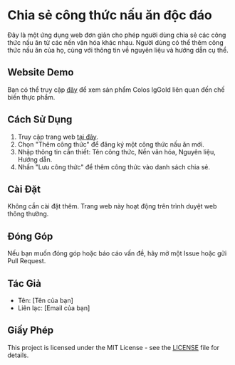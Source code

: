
# Chia sẻ công thức nấu ăn độc đáo

Đây là một ứng dụng web đơn giản cho phép người dùng chia sẻ các công thức nấu ăn từ các nền văn hóa khác nhau. Người dùng có thể thêm công thức nấu ăn của họ, cùng với thông tin về nguyên liệu và hướng dẫn cụ thể.

## Website Demo

Bạn có thể truy cập [đây](https://suanon.com.vn/san-pham/colos-iggold) để xem sản phẩm Colos IgGold liên quan đến chế biến thực phẩm.

## Cách Sử Dụng

1. Truy cập trang web [tại đây](link_trang_web).
2. Chọn "Thêm công thức" để đăng ký một công thức nấu ăn mới.
3. Nhập thông tin cần thiết: Tên công thức, Nền văn hóa, Nguyên liệu, Hướng dẫn.
4. Nhấn "Lưu công thức" để thêm công thức vào danh sách chia sẻ.

## Cài Đặt

Không cần cài đặt thêm. Trang web này hoạt động trên trình duyệt web thông thường.

## Đóng Góp

Nếu bạn muốn đóng góp hoặc báo cáo vấn đề, hãy mở một Issue hoặc gửi Pull Request.

## Tác Giả

- Tên: [Tên của bạn]
- Liên lạc: [Email của bạn]

## Giấy Phép

This project is licensed under the MIT License - see the [LICENSE](LICENSE) file for details.
```

